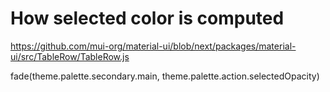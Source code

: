 # How selected color is computed

https://github.com/mui-org/material-ui/blob/next/packages/material-ui/src/TableRow/TableRow.js

fade(theme.palette.secondary.main, theme.palette.action.selectedOpacity)
